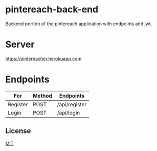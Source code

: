 # pintereach-back-end

Backend portion of the pintereach application with endpoints and jwt.

# Server 
https://pintereacher.herokuapp.com

# Endpoints
| For | Method  | Endpoints |
| ------------- | ------------- | ------------- |
| Register  | POST  | /api/register|
| Login  |   POST |/api/login


## License
[MIT](https://choosealicense.com/licenses/mit/)
